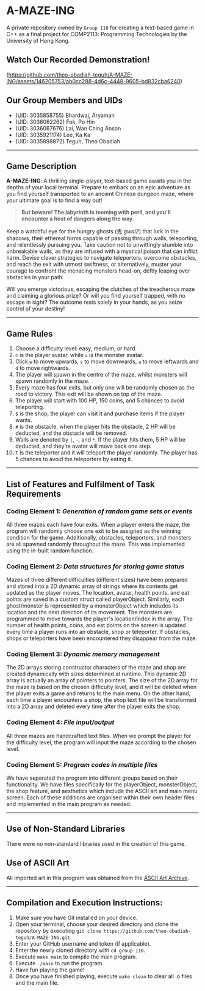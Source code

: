 # A-MAZE-ING
A private repository owned by `Group 110` for creating a text-based game in C++ as a final project for COMP2113: Programming Technologies by the University of Hong Kong.



## Watch Our Recorded Demonstration!

(https://github.com/theo-obadiah-teguh/A-MAZE-ING/assets/146205753/ab0cc288-4d6c-4448-9605-bd832cba6240)

## Our Group Members and UIDs

- (UID: 3035858755) Bhardwaj, Aryaman
- (UID: 3036062262) Fok, Po Hin
- (UID: 3036067676) Lai, Wan Ching Anson
- (UID: 3035921174) Lee, Ka Ka
- (UID: 3035898872) Teguh, Theo Obadiah

---

## Game Description
**A-MAZE-ING**: A thrilling single-player, text-based game awaits you in the depths of your local terminal. Prepare to embark on an epic adventure as you find yourself transported to an ancient Chinese dungeon maze, where your ultimate goal is to find a way out!

> **But beware! The labyrinth is teeming with peril, and you'll encounter a host of dangers along the way.**

Keep a watchful eye for the hungry ghosts (鬼 *gwai2*) that lurk in the shadows, their ethereal forms capable of passing through walls, teleporting, and relentlessly pursuing you. Take caution not to unwittingly stumble into unbreakable walls, as they are infused with a mystical poison that can inflict harm. Devise clever strategies to navigate teleporters, overcome obstacles, and reach the exit with utmost swiftness, or alternatively, muster your courage to confront the menacing monsters head-on, deftly leaping over obstacles in your path.

Will you emerge victorious, escaping the clutches of the treacherous maze and claiming a glorious prize? Or will you find yourself trapped, with no escape in sight? The outcome rests solely in your hands, as you seize control of your destiny!

---

## Game Rules
1. Choose a difficulty level: easy, medium, or hard.
1. `☺` is the player avatar, while `☠` is the monster avatar.
1. Click `w` to move upwards, `s` to move downwards, `a` to move leftwards and `d` to move rightwards.
1. The player will spawn in the centre of the maze, whilst monsters will spawn randomly in the maze.
1. Every maze has four exits, but only one will be randomly chosen as the road to victory. This exit will be shown on top of the maze.
1. The player will start with 100 HP, 150 coins, and 5 chances to avoid teleporting.
1. `$` is the shop, the player can visit it and purchase items if the player wants.
1. `#` is the obstacle, when the player hits the obstacle, 2 HP will be deducted, and the obstacle will be removed.
1. Walls are denoted by `|`, `-`, and `*`. If the player hits them, 5 HP will be deducted, and they’re avatar will move back one step.
1. `T` is the teleporter and it will teleport the player randomly. The player has 5 chances to avoid the teleporters by eating it.

---

## List of Features and Fulfilment of Task Requirements
### Coding Element 1: *Generation of random game sets or events*
All three mazes each have four exits. When a player enters the maze, the program will randomly choose one exit to be assigned as the winning condition for the game. Additionally, obstacles, teleporters, and monsters are all spawned randomly throughout the maze. This was implemented using the in-built random function.

### Coding Element 2: *Data structures for storing game status*
Mazes of three different difficulties (different sizes) have been prepared and stored  into a 2D dynamic array of strings where its contents get updated as the player moves. The location, avatar, health points, and eat points are saved in a custom struct called playerObject. Similarly, each ghost/monster is represented by a monsterObject which includes its location and the next direction of its movement. The monsters are programmed to move towards the player's location/index in the array. The number of health points, coins, and eat points on the screen is updated every time a player runs into an obstacle, shop or teleporter. If obstacles, shops or teleporters have been encountered they disappear from the maze.

### Coding Element 3: *Dynamic memory management*
The 2D arrays storing constructor characters of the maze and shop are created dynamically with sizes determined at runtime. This dynamic 2D array is actually an array of pointers to pointers. The size of the 2D array for the maze is based on the chosen difficulty level, and it will be deleted when the player exits a game and returns to the main menu. On the other hand, each time a player encounters a shop, the shop text file will be transformed into a 2D array and deleted every time after the player exits the shop. 

### Coding Element 4: *File input/output*
All three mazes are handcrafted text files. When we prompt the player for the difficulty level, the program will input the maze according to the chosen level.

### Coding Element 5: *Program codes in multiple files*
We have separated the program into different groups based on their functionality. We have files specifically for the playerObject, monsterObject, the shop feature, and aesthetics which include the ASCII art and main menu screen. Each of these additions are organised within their own header files and implemented in the main program as needed.

---

## Use of Non-Standard Libraries
There were no non-standard libraries used in the creation of this game.

## Use of ASCII Art
All imported art in this program was obtained from the [ASCII Art Archive](https://www.asciiart.eu/).

---

## Compilation and Execution Instructions:
1. Make sure you have Git installed on your device.
1. Open your terminal, choose your desired directory and clone the repository by executing `git clone https://github.com/theo-obadiah-teguh/A-MAZE-ING.git`.
1. Enter your GitHub username and token (if applicable).
1. Enter the newly cloned directory with `cd group-110`.
1. Execute `make main` to compile the main program.
1. Execute `./main` to run the program.
1. Have fun playing the game!
1. Once you have finished playing, execute `make clean` to clear all .o files and the main file.


